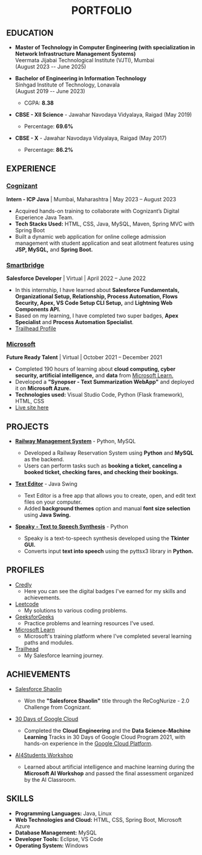 <h1 align="center">PORTFOLIO</h1>

## EDUCATION

- **Master of Technology in Computer Engineering (with specialization in Network Infrastructure Management Systems)**
   <br>
   Veermata Jijabai Technological Institute (VJTI), Mumbai
  <br>
   (August 2023 -- June 2025)

- **Bachelor of Engineering in Information Technology**
  <br>
   Sinhgad Institute of Technology, Lonavala
   <br>
  (August 2019 -- June 2023)
  - CGPA: **8.38**

- **CBSE - XII Science** - Jawahar Navodaya Vidyalaya, Raigad (May 2019)
  - Percentage: **69.6%**
 
- **CBSE - X** - Jawahar Navodaya Vidyalaya, Raigad (May 2017)
  - Percentage: **86.2%**


## EXPERIENCE

### [Cognizant](https://drive.google.com/file/d/1MOVe1sSVTi5y5fQ9HPnBwG-TTolBwaEY/view)
**Intern - ICP Java** | Mumbai, Maharashtra | May 2023 – August 2023
 - Acquired hands-on training to collaborate with Cognizant’s Digital Experience Java Team.
 - **Tech Stacks Used:** HTML, CSS, Java, MySQL, Maven, Spring MVC with Spring Boot
 - Built a dynamic web application for online college admission management with student application and seat allotment features using **JSP, MySQL,** and **Spring Boot.**


### [Smartbridge](https://smartinternz.com/internships/salesforce_certificates/4b5b81483048c8942ed00caaa17b9535)  
**Salesforce Developer** | Virtual | April 2022 – June 2022
   - In this internship, I have learned about **Salesforce Fundamentals, Organizational Setup, Relationship, Process Automation, Flows Security, Apex, VS Code Setup CLI Setup,** and **Lightning Web Components API.**
   - Based on my learning, I have completed two super badges, **Apex Specialist** and **Process Automation Specialist**.
   - [Trailhead Profile](https://trailblazer.me/id/sushant-bagul)
 
     
### [Microsoft](https://drive.google.com/file/d/14p6cRvEo6U6p_R4WfLoSRYM5U1R8H2tV/view?usp=sharing)
**Future Ready Talent** | Virtual | October 2021 – December 2021
  - Completed 190 hours of learning about **cloud computing, cyber security, artificial intelligence,** and **data** from [Microsoft Learn.](https://docs.microsoft.com/en-us/users/sb-4405/collections)
  - Developed a **"Synopser - Text Summarization WebApp"** and deployed it on **Microsoft Azure.**
  - **Technologies used:** Visual Studio Code, Python (Flask framework), HTML, CSS
  - [Live site here](https://synopser.azurewebsites.net/)

## PROJECTS

- [**Railway Management System**](https://github.com/Sushant1209/Railway-Management-System) - Python, MySQL
  - Developed a Railway Reservation System using **Python** and **MySQL** as the backend.
  - Users can perform tasks such as **booking a ticket, canceling a booked ticket, checking fares, and checking their bookings.**

- [**Text Editor**](https://github.com/Sushant1209/TextEditor) - Java Swing
  - Text Editor is a free app that allows you to create, open, and edit text files on your computer.
  - Added **background themes** option and manual **font size selection** using **Java Swing.**

- [**Speaky - Text to Speech Synthesis**](https://github.com/Sushant1209/Text_To_Speech) - Python
  - Speaky is a text-to-speech synthesis developed using the **Tkinter GUI.**
  - Converts input **text into speech** using the pyttsx3 library in **Python.**

## PROFILES

- [Credly](https://www.credly.com/users/sushant-bagul)
  - Here you can see the digital badges I've earned for my skills and achievements.
- [Leetcode](https://leetcode.com/sush_at_leetcode/)
  - My solutions to various coding problems.
- [GeeksforGeeks](https://auth.geeksforgeeks.org/user/sush_at_gfg/practice)
  - Practice problems and learning resources I've used.
- [Microsoft Learn](https://docs.microsoft.com/en-us/users/sb-4405/)
  - Microsoft's training platform where I've completed several learning paths and modules.
- [Trailhead](https://trailblazer.me/id/sushant-bagul)
  - My Salesforce learning journey.


## ACHIEVEMENTS

- [Salesforce Shaolin](https://drive.google.com/file/d/1mwXmE6ZlV8f2ksajnxvLgfLsAJ5U3qWn/view) 
  - Won the **"Salesforce Shaolin"** title through the ReCogNurize - 2.0 Challenge from Cognizant.

- [30 Days of Google Cloud](https://drive.google.com/file/d/1TaNQ3DRXE--ydQyLpCo6o8Q42sbuwYsS/view?usp=drivesdk) 
  - Completed the **Cloud Engineering** and the **Data Science-Machine Learning** Tracks in 30 Days of Google Cloud Program 2021, with hands-on experience in the [Google Cloud Platform](https://www.qwiklabs.com/public_profiles/597bf01f-14c5-4ba6-bcf1-6219022e4dda).

- [AI4Students Workshop](https://drive.google.com/file/d/1TUSSnFWZmtUps1j3QbiTc715WEmTXWiG/view?usp=drivesdk) 
  - Learned about artificial intelligence and machine learning during the **Microsoft AI Workshop** and passed the final assessment organized by the AI Classroom.

## SKILLS

- **Programming Languages:** Java, Linux
- **Web Technologies and Cloud:** HTML, CSS, Spring Boot, Microsoft Azure
- **Database Management:** MySQL
- **Developer Tools:** Eclipse, VS Code
- **Operating System:** Windows

